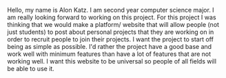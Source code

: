 Hello, my name is Alon Katz. I am second year computer science major. I am really looking forward to working on this project. For this project I was thinking that we would make a platform/ website that will allow people (not just students) to post about personal projects that they are working on in order to recruit people to join their projects. I want the project to start off being as simple as possible. I'd rather the project have a good base and work well with minimum features than have a lot of features that are not working well. I want this website to be universal so people of all fields will be able to use it.

